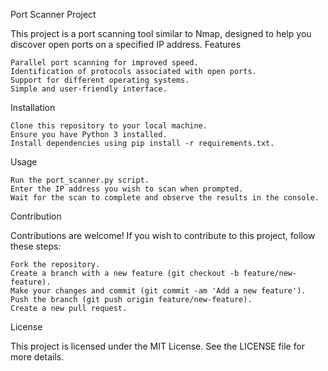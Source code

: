 
Port Scanner Project

This project is a port scanning tool similar to Nmap, designed to help you discover open ports on a specified IP address.
Features

    Parallel port scanning for improved speed.
    Identification of protocols associated with open ports.
    Support for different operating systems.
    Simple and user-friendly interface.

Installation

    Clone this repository to your local machine.
    Ensure you have Python 3 installed.
    Install dependencies using pip install -r requirements.txt.

Usage

    Run the port_scanner.py script.
    Enter the IP address you wish to scan when prompted.
    Wait for the scan to complete and observe the results in the console.

Contribution

Contributions are welcome! If you wish to contribute to this project, follow these steps:

    Fork the repository.
    Create a branch with a new feature (git checkout -b feature/new-feature).
    Make your changes and commit (git commit -am 'Add a new feature').
    Push the branch (git push origin feature/new-feature).
    Create a new pull request.

License

This project is licensed under the MIT License. See the LICENSE file for more details.